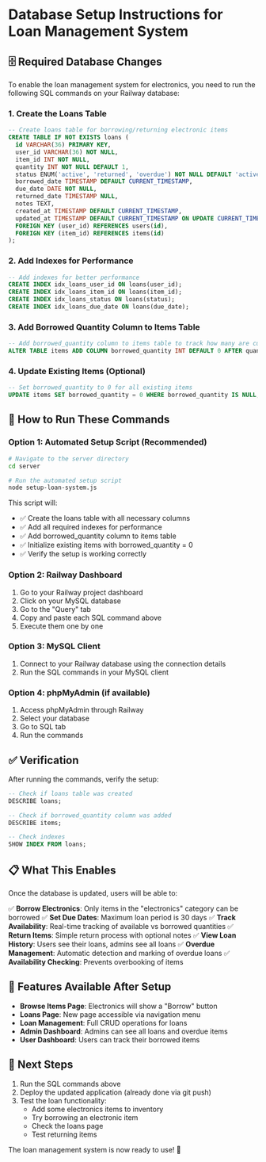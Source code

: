 # Database Setup Instructions for Loan Management System

## 🗄️ Required Database Changes

To enable the loan management system for electronics, you need to run the following SQL commands on your Railway database:

### 1. Create the Loans Table

```sql
-- Create loans table for borrowing/returning electronic items
CREATE TABLE IF NOT EXISTS loans (
  id VARCHAR(36) PRIMARY KEY,
  user_id VARCHAR(36) NOT NULL,
  item_id INT NOT NULL,
  quantity INT NOT NULL DEFAULT 1,
  status ENUM('active', 'returned', 'overdue') NOT NULL DEFAULT 'active',
  borrowed_date TIMESTAMP DEFAULT CURRENT_TIMESTAMP,
  due_date DATE NOT NULL,
  returned_date TIMESTAMP NULL,
  notes TEXT,
  created_at TIMESTAMP DEFAULT CURRENT_TIMESTAMP,
  updated_at TIMESTAMP DEFAULT CURRENT_TIMESTAMP ON UPDATE CURRENT_TIMESTAMP,
  FOREIGN KEY (user_id) REFERENCES users(id),
  FOREIGN KEY (item_id) REFERENCES items(id)
);
```

### 2. Add Indexes for Performance

```sql
-- Add indexes for better performance
CREATE INDEX idx_loans_user_id ON loans(user_id);
CREATE INDEX idx_loans_item_id ON loans(item_id);
CREATE INDEX idx_loans_status ON loans(status);
CREATE INDEX idx_loans_due_date ON loans(due_date);
```

### 3. Add Borrowed Quantity Column to Items Table

```sql
-- Add borrowed_quantity column to items table to track how many are currently borrowed
ALTER TABLE items ADD COLUMN borrowed_quantity INT DEFAULT 0 AFTER quantity;
```

### 4. Update Existing Items (Optional)

```sql
-- Set borrowed_quantity to 0 for all existing items
UPDATE items SET borrowed_quantity = 0 WHERE borrowed_quantity IS NULL;
```

## 🚀 How to Run These Commands

### Option 1: Automated Setup Script (Recommended)
```bash
# Navigate to the server directory
cd server

# Run the automated setup script
node setup-loan-system.js
```

This script will:
- ✅ Create the loans table with all necessary columns
- ✅ Add all required indexes for performance
- ✅ Add borrowed_quantity column to items table
- ✅ Initialize existing items with borrowed_quantity = 0
- ✅ Verify the setup is working correctly

### Option 2: Railway Dashboard
1. Go to your Railway project dashboard
2. Click on your MySQL database
3. Go to the "Query" tab
4. Copy and paste each SQL command above
5. Execute them one by one

### Option 3: MySQL Client
1. Connect to your Railway database using the connection details
2. Run the SQL commands in your MySQL client

### Option 4: phpMyAdmin (if available)
1. Access phpMyAdmin through Railway
2. Select your database
3. Go to SQL tab
4. Run the commands

## ✅ Verification

After running the commands, verify the setup:

```sql
-- Check if loans table was created
DESCRIBE loans;

-- Check if borrowed_quantity column was added
DESCRIBE items;

-- Check indexes
SHOW INDEX FROM loans;
```

## 📋 What This Enables

Once the database is updated, users will be able to:

✅ **Borrow Electronics**: Only items in the "electronics" category can be borrowed
✅ **Set Due Dates**: Maximum loan period is 30 days
✅ **Track Availability**: Real-time tracking of available vs borrowed quantities
✅ **Return Items**: Simple return process with optional notes
✅ **View Loan History**: Users see their loans, admins see all loans
✅ **Overdue Management**: Automatic detection and marking of overdue loans
✅ **Availability Checking**: Prevents overbooking of items

## 🔧 Features Available After Setup

- **Browse Items Page**: Electronics will show a "Borrow" button
- **Loans Page**: New page accessible via navigation menu
- **Loan Management**: Full CRUD operations for loans
- **Admin Dashboard**: Admins can see all loans and overdue items
- **User Dashboard**: Users can track their borrowed items

## 🎯 Next Steps

1. Run the SQL commands above
2. Deploy the updated application (already done via git push)
3. Test the loan functionality:
   - Add some electronics items to inventory
   - Try borrowing an electronic item
   - Check the loans page
   - Test returning items

The loan management system is now ready to use! 🎉
